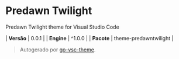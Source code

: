 # Predawn Twilight

Predawn Twilight theme for Visual Studio Code

| **Versão** | 0.0.1 |
| **Engine** | ^1.0.0 |
| **Pacote** | theme-predawntwilight |

> Autogerado por [go-vsc-theme](https://github.com/natalbu/go-vsc-theme).
